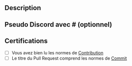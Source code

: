 ## Description 
<!-- Une description de ce que vous avez ajouté -->

## Pseudo Discord avec # (optionnel)

## Certifications
- [ ] Vous avez bien lu les normes de [Contribution](./CONTRIBUTING.md)
- [ ] Le titre du Pull Request comprend les normes de [Commit](https://gist.github.com/qoomon/5dfcdf8eec66a051ecd85625518cfd13)

